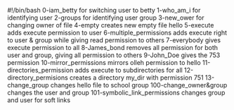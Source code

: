 #!/bin/bash
0-iam_betty for switching user to betty
1-who_am_i for identifying user
2-groups for identifying user group
3-new_ower for changing owner of file
4-empty creates new empty file hello
5-execute adds execute permission to user
6-multiple_permissions adds execute right to user & group while giving read permission to others
7-everybody gives execute permission to all
8-James_bond removes all permission for both user and group, giving all permission to others
9-John_Doe gives the 753 permission
10-mirror_permissions mirrors olleh permission to hello
11-directories_permission adds execute to subdirectories for all
12-directory_permisions creates a directory my_dir with permission 751
13-change_group changes hello file to school group
100-change_owner&group changes the user and group
101-symbolic_link_permissions changes group and user for soft links
